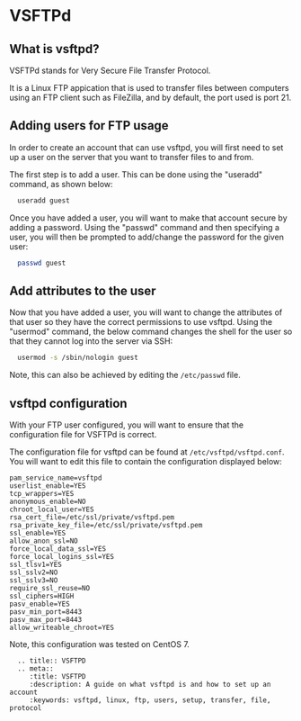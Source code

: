 # VSFTPd

## What is vsftpd?

VSFTPd stands for Very Secure File Transfer Protocol.

It is a Linux FTP appication that is used to transfer files between computers using an FTP client such as FileZilla, and by default, the port used is port 21.

## Adding users for FTP usage

In order to create an account that can use vsftpd, you will first need to set up a user on the server that you want to transfer files to and from.

The first step is to add a user. This can be done using the "useradd" command, as shown below:

```bash
  useradd guest
```

Once you have added a user, you will want to make that account secure by adding a password. Using the "passwd" command and then specifying a user, you will then be prompted to add/change the password for the given user:

```bash
  passwd guest
```

## Add attributes to the user

Now that you have added a user, you will want to change the attributes of that user so they have the correct permissions to use vsftpd. Using the "usermod" command, the below command changes the shell for the user so that they cannot log into the server via SSH:

```bash
  usermod -s /sbin/nologin guest
```

Note, this can also be achieved by editing the `/etc/passwd` file.

## vsftpd configuration

With your FTP user configured, you will want to ensure that the configuration file for VSFTPd is correct.

The configuration file for vsftpd can be found at `/etc/vsftpd/vsftpd.conf`. You will want to edit this file to contain the configuration displayed below:

```console
pam_service_name=vsftpd
userlist_enable=YES
tcp_wrappers=YES
anonymous_enable=NO
chroot_local_user=YES
rsa_cert_file=/etc/ssl/private/vsftpd.pem
rsa_private_key_file=/etc/ssl/private/vsftpd.pem
ssl_enable=YES
allow_anon_ssl=NO
force_local_data_ssl=YES
force_local_logins_ssl=YES
ssl_tlsv1=YES
ssl_sslv2=NO
ssl_sslv3=NO
require_ssl_reuse=NO
ssl_ciphers=HIGH
pasv_enable=YES
pasv_min_port=8443
pasv_max_port=8443
allow_writeable_chroot=YES
```

Note, this configuration was tested on CentOS 7.

```eval_rst
  .. title:: VSFTPD
  .. meta::
     :title: VSFTPD
     :description: A guide on what vsftpd is and how to set up an account 
     :keywords: vsftpd, linux, ftp, users, setup, transfer, file, protocol
```
